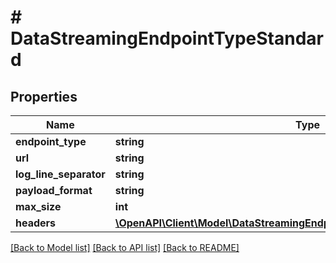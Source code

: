 # # DataStreamingEndpointTypeStandard

## Properties

Name | Type | Description | Notes
------------ | ------------- | ------------- | -------------
**endpoint_type** | **string** |  | [optional]
**url** | **string** |  | [optional]
**log_line_separator** | **string** |  | [optional]
**payload_format** | **string** |  | [optional]
**max_size** | **int** |  | [optional]
**headers** | [**\OpenAPI\Client\Model\DataStreamingEndpointTypeStandardHeadersExample**](DataStreamingEndpointTypeStandardHeadersExample.md) |  | [optional]

[[Back to Model list]](../../README.md#models) [[Back to API list]](../../README.md#endpoints) [[Back to README]](../../README.md)

